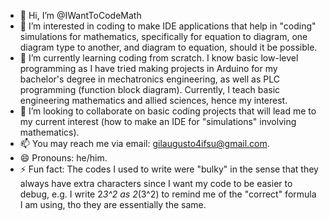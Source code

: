 - 👋 Hi, I’m @IWantToCodeMath
- 👀 I’m interested in coding to make IDE applications that help in "coding" simulations for mathematics, specifically for equation to diagram, one diagram type to another, and diagram to equation, should it be possible.
- 🌱 I’m currently learning coding from scratch. I know basic low-level programming as I have tried making projects in Arduino for my bachelor's degree in mechatronics engineering, as well as PLC programming (function block diagram). Currently, I teach basic engineering mathematics and allied sciences, hence my interest.
- 💞️ I’m looking to collaborate on basic coding projects that will lead me to my current interest (how to make an IDE for "simulations" involving mathematics).
- 📫 You may reach me via email: gilaugusto4ifsu@gmail.com.
- 😄 Pronouns: he/him.
- ⚡ Fun fact: The codes I used to write were "bulky" in the sense that they always have extra characters since I want my code to be easier to debug, e.g. I write 2*3^2 as 2*(3^2) to remind me of the "correct" formula I am using, tho they are essentially the same.

<!---
IWantToCodeMath/IWantToCodeMath is a ✨ special ✨ repository because its `README.md` (this file) appears on your GitHub profile.
You can click the Preview link to take a look at your changes.
--->
